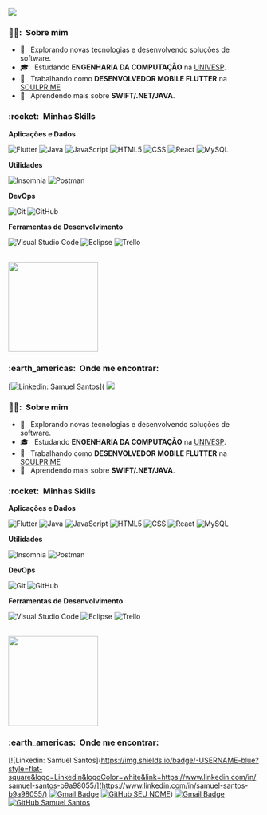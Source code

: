 
![](https://komarev.com/ghpvc/?username=mucasantos&color=006bed)

<h3> 👨‍🦱: &nbsp;Sobre mim </h3>

- 🤔 &nbsp; Explorando novas tecnologias e desenvolvendo soluções de software.
- 🎓 &nbsp; Estudando **ENGENHARIA DA COMPUTAÇÃO** na <a href="https://univesp.br/">UNIVESP</a>.
- 💼 &nbsp; Trabalhando como **DESENVOLVEDOR MOBILE FLUTTER** na <a href="https://soulprime.io/">SOULPRIME</a>
- 🌱 &nbsp; Aprendendo mais sobre **SWIFT/.NET/JAVA**.

<h3> :rocket: &nbsp;Minhas Skills </h3>

**Aplicações e Dados**

  ![Flutter](https://img.shields.io/badge/-Flutter-333333?style=flat&logo=Flutter)
  ![Java](https://img.shields.io/badge/-Java-333333?style=flat&logo=Java&logoColor=007396)
  ![JavaScript](https://img.shields.io/badge/-JavaScript-333333?style=flat&logo=javascript)
  ![HTML5](https://img.shields.io/badge/-HTML5-333333?style=flat&logo=HTML5)
  ![CSS](https://img.shields.io/badge/-CSS-333333?style=flat&logo=CSS3&logoColor=1572B6)
  ![React](https://img.shields.io/badge/-React-333333?style=flat&logo=react)
  ![MySQL](https://img.shields.io/badge/-MySQL-333333?style=flat&logo=mysql)

**Utilidades**

  ![Insomnia](https://img.shields.io/badge/-Insomnia-333333?style=flat&logo=insomnia)
  ![Postman](https://img.shields.io/badge/-Postman-333333?style=flat&logo=postman)

**DevOps**

  ![Git](https://img.shields.io/badge/-Git-333333?style=flat&logo=git)
  ![GitHub](https://img.shields.io/badge/-GitHub-333333?style=flat&logo=github)

**Ferramentas de Desenvolvimento**

  ![Visual Studio Code](https://img.shields.io/badge/-Visual%20Studio%20Code-333333?style=flat&logo=visual-studio-code&logoColor=007ACC)
  ![Eclipse](https://img.shields.io/badge/-Eclipse-333333?style=flat&logo=eclipse-ide&logoColor=2C2255)
  ![Trello](https://img.shields.io/badge/-Trello-333333?style=flat&logo=trello&logoColor=007ACC)

<br/>

<a href="https://github.com/mucasantos">
  <img height="180em" src="https://github-readme-stats.vercel.app/api?username=mucasantos&theme=dracula&show_icons=true" />
</a>

<br/>

<h3> :earth_americas: &nbsp;Onde me encontrar: </h3> 

[![Linkedin: Samuel Santos](https://img.shields.io/badge/-USERNAME-blue?style=flat-square&logo=Linkedin&logoColor=white&link=https://www.linkedin.com/in/samuel-santos-b9a98055/)](
![](https://www.linkedin.com/in/samuel-santos-b9a98055/)

<h3> 👨‍🦱: &nbsp;Sobre mim </h3>

- 🤔 &nbsp; Explorando novas tecnologias e desenvolvendo soluções de software.
- 🎓 &nbsp; Estudando **ENGENHARIA DA COMPUTAÇÃO** na <a href="https://univesp.br/">UNIVESP</a>.
- 💼 &nbsp; Trabalhando como **DESENVOLVEDOR MOBILE FLUTTER** na <a href="https://soulprime.io/">SOULPRIME</a>
- 🌱 &nbsp; Aprendendo mais sobre **SWIFT/.NET/JAVA**.

<h3> :rocket: &nbsp;Minhas Skills </h3>

**Aplicações e Dados**

  ![Flutter](https://img.shields.io/badge/-Flutter-333333?style=flat&logo=Flutter)
  ![Java](https://img.shields.io/badge/-Java-333333?style=flat&logo=Java&logoColor=007396)
  ![JavaScript](https://img.shields.io/badge/-JavaScript-333333?style=flat&logo=javascript)
  ![HTML5](https://img.shields.io/badge/-HTML5-333333?style=flat&logo=HTML5)
  ![CSS](https://img.shields.io/badge/-CSS-333333?style=flat&logo=CSS3&logoColor=1572B6)
  ![React](https://img.shields.io/badge/-React-333333?style=flat&logo=react)
  ![MySQL](https://img.shields.io/badge/-MySQL-333333?style=flat&logo=mysql)

**Utilidades**

  ![Insomnia](https://img.shields.io/badge/-Insomnia-333333?style=flat&logo=insomnia)
  ![Postman](https://img.shields.io/badge/-Postman-333333?style=flat&logo=postman)

**DevOps**

  ![Git](https://img.shields.io/badge/-Git-333333?style=flat&logo=git)
  ![GitHub](https://img.shields.io/badge/-GitHub-333333?style=flat&logo=github)

**Ferramentas de Desenvolvimento**

  ![Visual Studio Code](https://img.shields.io/badge/-Visual%20Studio%20Code-333333?style=flat&logo=visual-studio-code&logoColor=007ACC)
  ![Eclipse](https://img.shields.io/badge/-Eclipse-333333?style=flat&logo=eclipse-ide&logoColor=2C2255)
  ![Trello](https://img.shields.io/badge/-Trello-333333?style=flat&logo=trello&logoColor=007ACC)

<br/>

<a href="https://github.com/mucasantos">
  <img height="180em" src="https://github-readme-stats.vercel.app/api?username=mucasantos&theme=dracula&show_icons=true" />
</a>

<br/>

<h3> :earth_americas: &nbsp;Onde me encontrar: </h3> 

[![Linkedin: Samuel Santos](https://img.shields.io/badge/-USERNAME-blue?style=flat-square&logo=Linkedin&logoColor=white&link=https://www.linkedin.com/in/samuel-santos-b9a98055/](https://www.linkedin.com/in/samuel-santos-b9a98055/)
[![Gmail Badge](https://img.shields.io/badge/-mucasantos@gmail.com-006bed?style=flat-square&logo=Gmail&logoColor=white&link=mailto:SEU-EMAIL)](mailto:SEU-EMAIL)
[![GitHub SEU NOME]( https://img.shields.io/github/followers/VanessaSwerts?label=follow&style=social)](LINK-DO-SEU-GITHUB))
[![Gmail Badge](https://img.shields.io/badge/-seuemail@email.com-006bed?style=flat-square&logo=Gmail&logoColor=white&link=mailto:mucasantos@gmail.com)](mailto:mucasntos@gmail.com)
[![GitHub Samuel Santos]( https://img.shields.io/github/followers/mucasantos?label=follow&style=social)](LINK-DO-SEU-GITHUB)
